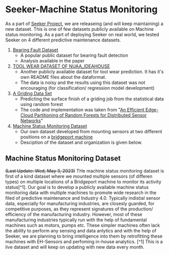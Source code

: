 # Seeker-Machine Status Monitoring

As a part of [Seeker Project](https://github.com/TheSeekerProject/Seeker-Main), we are releaseing (and will keep maintaining) a new dataset. This is one of few datasets publicly available on Machine status monitoring. As a part of deploying Seeker on real world, we tested Seeker on 4 different predictive maintenance datasets.

1. [Bearing Fault Dataset](https://engineering.case.edu/bearingdatacenter)
    + A popular public dataset for bearing fault detection
    + Analysis available in the paper
2. [TOOL WEAR DATASET OF NUAA_IDEAHOUSE](https://ieee-dataport.org/open-access/tool-wear-dataset-nuaaideahouse#)
    + Another publicly available dataset for tool wear prediction. It has it's own README files about the dataformat.
    + The data is noisy and the results using this dataset was not encouraging (for classification/ regression model development)
3. [A Griding Data Set](https://github.com/TheSeekerProject/Seeker-MachineStatus/tree/main/GridingDataSet)
    + Predicting the surface finish of a griding job from the statistical data using random forest
    + The code and implementation was taken from "[An Efficient Edge-Cloud Partitioning of Random Forests for Distributed Sensor Networks](https://ieeexplore.ieee.org/abstract/document/9931595)"
  4. [Machine Status Monitoring Dataset](https://github.com/TheSeekerProject/Seeker-MachineStatus/tree/main/MachineStatusDataSet)
      + Our own dataset developed from mounting sensors at two different positions on a [bridgeport machine](https://en.wikipedia.org/wiki/Bridgeport_(machine_tool_brand))
      + Desciption of the dataset and organization is given below.

## Machine Status Monitoring Dataset
~~(Last Update: Wed, May 3, 2023)~~
THe machine status monitoring dataset is first of a kind dataset where we mounted multiple sensors (of differen types) on multiple locations of a Bridgeport machine to monitor its activity status[^1]. Our goal is to develop a publicly available machine status monitoring data with multiple machines to promote wide research in the filed of predictive maintenance and Industry 4.0. Typically indistial sensor data, especially for manufacturing industries, are closesly guarded, for competitive purposes, as they represent signatures of the production/ efficiency of the manufacturing industry. However, most of these manufacturing industries typically run with the help of fundamental machines such as motors, pumps etc. These simpler machines often lack the ability to perform any sensing and data anlytics and with the help of Seeker, we are planning to bring intelligence into them by retrofitting these machines with EH-Sensors and perfoming in-house analytics. 
[^1] This is a live dataset and will keep on updating with new data every month.
